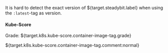 It is hard to detect the exact version of ${target.steadybit.label} when using the ```:latest```-tag as version.

#### Kube-Score
Grade: ${target.k8s.kube-score.container-image-tag.grade}

${target.k8s.kube-score.container-image-tag.comment:normal}
